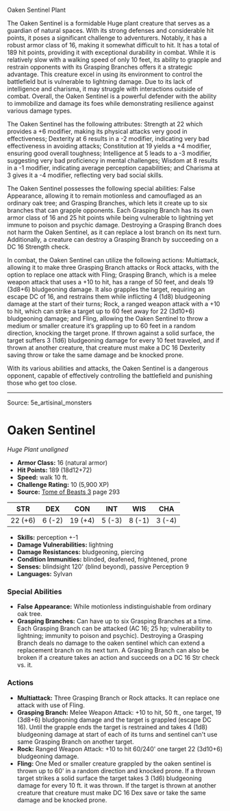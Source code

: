 <MonsterName/>Oaken Sentinel</MonsterName>
<CreatureType/>Plant</CreatureType>

<summary>The Oaken Sentinel is a formidable Huge plant creature that serves as a guardian of natural spaces. With its strong defenses and considerable hit points, it poses a significant challenge to adventurers. Notably, it has a robust armor class of 16, making it somewhat difficult to hit. It has a total of 189 hit points, providing it with exceptional durability in combat. While it is relatively slow with a walking speed of only 10 feet, its ability to grapple and restrain opponents with its Grasping Branches offers it a strategic advantage. This creature excel in using its environment to control the battlefield but is vulnerable to lightning damage. Due to its lack of intelligence and charisma, it may struggle with interactions outside of combat. Overall, the Oaken Sentinel is a powerful defender with the ability to immobilize and damage its foes while demonstrating resilience against various damage types.</summary>

<detail>

The Oaken Sentinel has the following attributes: Strength at 22 which provides a +6 modifier, making its physical attacks very good in effectiveness; Dexterity at 6 results in a -2 modifier, indicating very bad effectiveness in avoiding attacks; Constitution at 19 yields a +4 modifier, ensuring good overall toughness; Intelligence at 5 leads to a -3 modifier, suggesting very bad proficiency in mental challenges; Wisdom at 8 results in a -1 modifier, indicating average perception capabilities; and Charisma at 3 gives it a -4 modifier, reflecting very bad social skills.

The Oaken Sentinel possesses the following special abilities: False Appearance, allowing it to remain motionless and camouflaged as an ordinary oak tree; and Grasping Branches, which lets it create up to six branches that can grapple opponents. Each Grasping Branch has its own armor class of 16 and 25 hit points while being vulnerable to lightning yet immune to poison and psychic damage. Destroying a Grasping Branch does not harm the Oaken Sentinel, as it can replace a lost branch on its next turn. Additionally, a creature can destroy a Grasping Branch by succeeding on a DC 16 Strength check.

In combat, the Oaken Sentinel can utilize the following actions: Multiattack, allowing it to make three Grasping Branch attacks or Rock attacks, with the option to replace one attack with Fling; Grasping Branch, which is a melee weapon attack that uses a +10 to hit, has a range of 50 feet, and deals 19 (3d8+6) bludgeoning damage. It also grapples the target, requiring an escape DC of 16, and restrains them while inflicting 4 (1d8) bludgeoning damage at the start of their turns; Rock, a ranged weapon attack with a +10 to hit, which can strike a target up to 60 feet away for 22 (3d10+6) bludgeoning damage; and Fling, allowing the Oaken Sentinel to throw a medium or smaller creature it’s grappling up to 60 feet in a random direction, knocking the target prone. If thrown against a solid surface, the target suffers 3 (1d6) bludgeoning damage for every 10 feet traveled, and if thrown at another creature, that creature must make a DC 16 Dexterity saving throw or take the same damage and be knocked prone. 

With its various abilities and attacks, the Oaken Sentinel is a dangerous opponent, capable of effectively controlling the battlefield and punishing those who get too close.</detail>



---

Source: 5e_artisinal_monsters

# Oaken Sentinel

*Huge* *Plant* *unaligned*

- **Armor Class:** 16 (natural armor)
- **Hit Points:** 189 (18d12+72)
- **Speed:** walk 10 ft.
- **Challenge Rating:** 10 (5,900 XP)
- **Source:** [Tome of Beasts 3](https://koboldpress.com/kpstore/product/tome-of-beasts-3-for-5th-edition/) page 293

| STR | DEX | CON | INT | WIS | CHA |
| --- | --- | --- | --- | --- | --- |
| 22 (+6) | 6 (-2) | 19 (+4) | 5 (-3) | 8 (-1) | 3 (-4) |

- **Skills:** perception +-1
- **Damage Vulnerabilities:** lightning
- **Damage Resistances:** bludgeoning, piercing
- **Condition Immunities:** blinded, deafened, frightened, prone
- **Senses:** blindsight 120' (blind beyond), passive Perception 9
- **Languages:** Sylvan

### Special Abilities

- **False Appearance:** While motionless indistinguishable from ordinary oak tree.
- **Grasping Branches:** Can have up to six Grasping Branches at a time. Each Grasping Branch can be attacked (AC 16; 25 hp; vulnerability to lightning; immunity to poison and psychic). Destroying a Grasping Branch deals no damage to the oaken sentinel which can extend a replacement branch on its next turn. A Grasping Branch can also be broken if a creature takes an action and succeeds on a DC 16 Str check vs. it.

### Actions

- **Multiattack:** Three Grasping Branch or Rock attacks. It can replace one attack with use of Fling.
- **Grasping Branch:** Melee Weapon Attack: +10 to hit, 50 ft., one target, 19 (3d8+6) bludgeoning damage and the target is grappled (escape DC 16). Until the grapple ends the target is restrained and takes 4 (1d8) bludgeoning damage at start of each of its turns and sentinel can't use same Grasping Branch on another target.
- **Rock:** Ranged Weapon Attack: +10 to hit 60/240' one target 22 (3d10+6) bludgeoning damage.
- **Fling:** One Med or smaller creature grappled by the oaken sentinel is thrown up to 60' in a random direction and knocked prone. If a thrown target strikes a solid surface the target takes 3 (1d6) bludgeoning damage for every 10 ft. it was thrown. If the target is thrown at another creature that creature must make DC 16 Dex save or take the same damage and be knocked prone.




